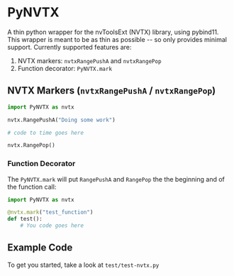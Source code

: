 # PyNVTX

A thin python wrapper for the nvToolsExt (NVTX) library, using pybind11. This
wrapper is meant to be as thin as possible -- so only provides minimal support.
Currently supported features are:
1. NVTX markers: `nvtxRangePushA` and `nvtxRangePop`
2. Function decorator: `PyNVTX.mark`


## NVTX Markers (`nvtxRangePushA` / `nvtxRangePop`)

```python
import PyNVTX as nvtx

nvtx.RangePushA("Doing some work")

# code to time goes here

nvtx.RangePop()
```


### Function Decorator

The `PyNVTX.mark` will put `RangePushA` and `RangePop` the the beginning and of
the function call:
```python
import PyNVTX as nvtx

@nvtx.mark("test_function")
def test():
    # You code goes here
```


## Example Code

To get you started, take a look at `test/test-nvtx.py`
